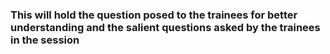 ### This will hold the question posed to the trainees for better understanding and the salient questions asked by the trainees in the session ###